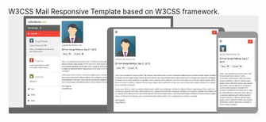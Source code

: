 W3CSS Mail Responsive Template based on  W3CSS framework.
![screenshot](images/w3css-mail-screenshot.jpg)
